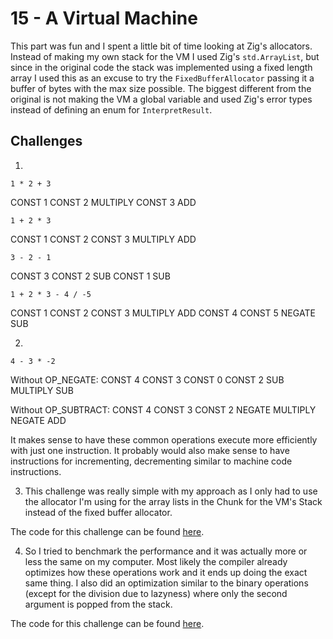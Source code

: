 # 15 - A Virtual Machine

This part was fun and I spent a little bit of time looking at Zig's allocators. Instead of making my own stack for the VM I used Zig's `std.ArrayList`, but since in the original code the stack was implemented using a fixed length array I used this as an excuse to try the `FixedBufferAllocator` passing it a buffer of bytes with the max size possible. The biggest different from the original is not making the VM a global variable and used Zig's error types instead of defining an enum for `InterpretResult`.

## Challenges

1. 
```
1 * 2 + 3
```
CONST 1
CONST 2
MULTIPLY
CONST 3 
ADD


```
1 + 2 * 3
```
CONST 1
CONST 2
CONST 3
MULTIPLY
ADD

```
3 - 2 - 1
```
CONST 3
CONST 2
SUB
CONST 1
SUB

```
1 + 2 * 3 - 4 / -5
```
CONST 1
CONST 2
CONST 3
MULTIPLY
ADD
CONST 4
CONST 5
NEGATE
SUB

2.
```
4 - 3 * -2
```

Without OP_NEGATE:
CONST 4
CONST 3
CONST 0
CONST 2
SUB
MULTIPLY
SUB

Without OP_SUBTRACT:
CONST 4
CONST 3
CONST 2
NEGATE
MULTIPLY
NEGATE
ADD

It makes sense to have these common operations execute more efficiently with just one instruction. It probably would also make sense to have instructions for incrementing, decrementing similar to machine code instructions.

3. This challenge was really simple with my approach as I only had to use the allocator I'm using for the array lists in the Chunk for the VM's Stack instead of the fixed buffer allocator. 

The code for this challenge can be found [here](https://github.com/EdSwordsmith/crafting_interpreters/tree/15_dynamic_stack).

4. So I tried to benchmark the performance and it was actually more or less the same on my computer. Most likely the compiler already optimizes how these operations work and it ends up doing the exact same thing. I also did an optimization similar to the binary operations (except for the division due to lazyness) where only the second argument is popped from the stack.

The code for this challenge can be found [here](https://github.com/EdSwordsmith/crafting_interpreters/tree/15_opt).
